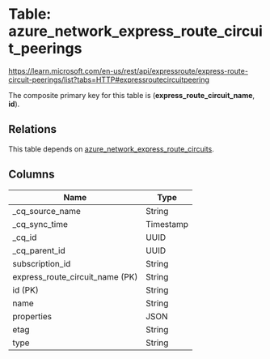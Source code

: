 # Table: azure_network_express_route_circuit_peerings

https://learn.microsoft.com/en-us/rest/api/expressroute/express-route-circuit-peerings/list?tabs=HTTP#expressroutecircuitpeering

The composite primary key for this table is (**express_route_circuit_name**, **id**).

## Relations

This table depends on [azure_network_express_route_circuits](azure_network_express_route_circuits.md).

## Columns

| Name          | Type          |
| ------------- | ------------- |
|_cq_source_name|String|
|_cq_sync_time|Timestamp|
|_cq_id|UUID|
|_cq_parent_id|UUID|
|subscription_id|String|
|express_route_circuit_name (PK)|String|
|id (PK)|String|
|name|String|
|properties|JSON|
|etag|String|
|type|String|